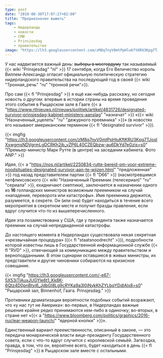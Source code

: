 ```yaml
---
type: post
date: "2019-08-30T17:07:27+02:00"
title: "Предназначен выжить"
tags:
    - Нидерланды
    - новости
    - СМИ
    - Prinsjesdag
    - правительство
image: "https://lh3.googleusercontent.com/zM8q7nyV0mtPpHluKftKRU3Kpg7TJosIXxwgmsNDVgrmLgDCRKh2jb_vZP6L40CZEQbzw-au6DkYd7eGzis=s0" 
---
```


У нас надвигается важный день: ~~выборы в мосгордуму~~ так называемый {{< wiki "Prinsjesdag" "nl" >}} 17 сентября, когда Его Величество король Виллем-Александр огласит официальную политическую стратегию нидерландского правительства на последующий год в своей {{< wiki "Тронная_речь" "ru" "тронной речи">}}.

Про сам {{< fl "Prinsjesdag" >}} я ещё как-нибудь расскажу, но сегодня новость о другом: впервые в истории страны на время проведения этого события в Рыцарском зале в Гааге {{< a "https://www.rtlnieuws.nl/nieuws/politiek/artikel/4831726/designated-survivor-prinsjesdag-kabinet-ministers-aanslag" "назначат" >}} «{{< wiki "Назначенный_уцелеть" "ru" "дежурного преемника" >}}» (в новостях его называют американским термином {{< fl "designated survivor" >}}).

<!--more-->

{{< imgfig "https://lh3.googleusercontent.com/zM8q7nyV0mtPpHluKftKRU3Kpg7TJosIXxwgmsNDVgrmLgDCRKh2jb_vZP6L40CZEQbzw-au6DkYd7eGzis=s0" "Премьер-министр Марк Рутте (в центре) на заседании кабинета. Фото ANP." >}}

Идея, {{< a "https://nos.nl/artikel/2250834-rutte-bereid-om-voor-extreme-noodsituaties-designated-survivor-aan-te-wijzen.html" "предложенная" >}} год назад представителем партии {{< fl "D66" >}} (насмотревшимся нетфликсовского {{< wiki "Назначенный Преемник (телесериал)" "ru" "сериала" >}}, ехидничают скептики), заключается в назначении одного из **16** голландских министров возможным преемником на случай «нападения, переворота или катастрофы». Имя преемника держится, разумеется, в секрете. Он (или она) будет находиться в течение всего мероприятия в секретном месте и получит бразды правления, если вдруг случится что-то из вышеперечисленного.

Идея эта позаимствована у США, где у президента также назначается преемник на случай непредвиденной катастрофы.

До настоящего момента в Нидерландах существовала некая секретная «чрезвычайная процедура» ({{< fl "staatsnoodrecht" >}}), подробности которой известны лишь в Государственной информационной службе {{< fl "RVD" >}}, отвечающей за коммуникацию между правительством и верноподданными. В этом сценарии оставшиеся в живых министры, их представители и другие чиновники собираются на кризисное совещание.

{{< imgfig "https://lh3.googleusercontent.com/-e67-5X53iTIAuxJUGYle6t1_Kk8K-6Qtz4D0pnBtyj6_JdbGl8Lg9cRYKa9a3l0iNykKhZYLbqYDdlAlx8=s0" "Рыцарский зал, Binnenhof, Гаага. Prinsjesdag." >}}

Противники драматизации вероятности подобных событий возражают, что «у нас тут не Америка»: во-первых, в Нидерландах важные решения крайне редко принимаются кем-либо в одиночку; во-вторых, в стране нет «{{< a "https://www.bloomberg.com/politics/graphics/2016-nuclear-weapon-launch/" "ядерной кнопки" >}}».

Единственный вариант преемственности, описанный в законе, — это передача монархической власти вице-президенту Государственного совета, если с что-то вдруг случится с королевской семьёй. Загвоздка, правда, в том, что он, вероятнее всего, будет находиться в день {{< fl "Prinsjesdag" >}} в Рыцарском зале вместе с остальными.